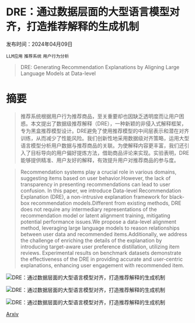 # DRE：通过数据层面的大型语言模型对齐，打造推荐解释的生成机制

发布时间：2024年04月09日

`LLM应用` `推荐系统` `用户行为分析`

> DRE: Generating Recommendation Explanations by Aligning Large Language Models at Data-level

# 摘要

> 推荐系统根据用户行为推荐商品，至关重要却也因缺乏透明度而让用户困惑。本文提出了数据级推荐解释（DRE），一种新颖的非侵入式解释框架，专为黑盒推荐模型设计。DRE避免了使用推荐模型的中间层表示和潜在对齐训练，从而减少了性能风险。我们创新性地采用数据级对齐策略，运用大型语言模型分析用户数据与推荐商品的关联。为使解释内容更丰富，我们还引入了目标导向的用户偏好提炼方法，借助商品评论来实现。实验表明，DRE能够提供精准、用户友好的解释，有效提升用户对推荐商品的参与度。

> Recommendation systems play a crucial role in various domains, suggesting items based on user behavior.However, the lack of transparency in presenting recommendations can lead to user confusion. In this paper, we introduce Data-level Recommendation Explanation (DRE), a non-intrusive explanation framework for black-box recommendation models.Different from existing methods, DRE does not require any intermediary representations of the recommendation model or latent alignment training, mitigating potential performance issues.We propose a data-level alignment method, leveraging large language models to reason relationships between user data and recommended items.Additionally, we address the challenge of enriching the details of the explanation by introducing target-aware user preference distillation, utilizing item reviews. Experimental results on benchmark datasets demonstrate the effectiveness of the DRE in providing accurate and user-centric explanations, enhancing user engagement with recommended item.

![DRE：通过数据层面的大型语言模型对齐，打造推荐解释的生成机制](../../../paper_images/2404.06311/x1.png)

![DRE：通过数据层面的大型语言模型对齐，打造推荐解释的生成机制](../../../paper_images/2404.06311/x2.png)

![DRE：通过数据层面的大型语言模型对齐，打造推荐解释的生成机制](../../../paper_images/2404.06311/x3.png)

[Arxiv](https://arxiv.org/abs/2404.06311)